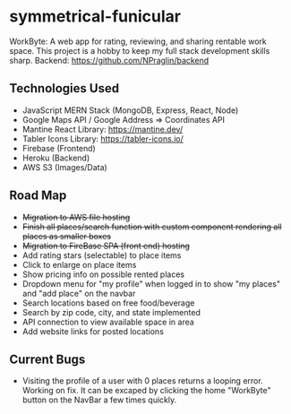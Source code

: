 # symmetrical-funicular
WorkByte: A web app for rating, reviewing, and sharing rentable work space. This project is a hobby to keep my full stack development skills sharp.
Backend: https://github.com/NPraglin/backend

## Technologies Used
- JavaScript MERN Stack (MongoDB, Express, React, Node)
- Google Maps API / Google Address => Coordinates API
- Mantine React Library: https://mantine.dev/ 
- Tabler Icons Library: https://tabler-icons.io/ 
- Firebase (Frontend)
- Heroku (Backend)
- AWS S3 (Images/Data)

## Road Map
- ~~Migration to AWS file hosting~~
- ~~Finish all places/search function with custom component rendering all places as smaller boxes~~
- ~~Migration to FireBase SPA (front end) hosting~~
- Add rating stars (selectable) to place items
- Click to enlarge on place items
- Show pricing info on possible rented places
- Dropdown menu for "my profile" when logged in to show "my places" and "add place" on the navbar
- Search locations based on free food/beverage
- Search by zip code, city, and state implemented
- API connection to view available space in area
- Add website links for posted locations

## Current Bugs
- Visiting the profile of a user with 0 places returns a looping error. Working on fix. It can be excaped by clicking the home "WorkByte" button on the NavBar a few times quickly.

